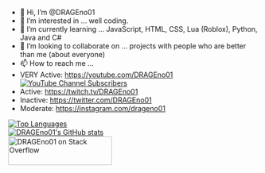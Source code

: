 - 👋 Hi, I’m @DRAGEno01
- 👀 I’m interested in ... well coding.
- 🌱 I’m currently learning ... JavaScript, HTML, CSS, Lua (Roblox), Python, Java and C#
- 💞️ I’m looking to collaborate on ... projects with people who are better than me (about everyone)
- 📫 How to reach me ... 
- VERY Active: https://youtube.com/DRAGEno01 [![YouTube Channel Subscribers](https://img.shields.io/youtube/channel/subscribers/UCBGdmP6nOliz0svQuR7m0_A?style=social)](https://youtube.com/DRAGEno01)
- Active: https://twitch.tv/DRAGEno01
- Inactive: https://twitter.com/DRAGEno01
- Moderate: https://instagram.com/drageno01

<!---
DRAGEno01/DRAGEno01 is a ✨ special ✨ repository because its `README.md` (this file) appears on your GitHub profile.
You can click the Preview link to take a look at your changes.
--->


<a href="https://github.com/DRAGEno01" align="center"><img src="https://github-readme-stats.vercel.app/api/top-langs/?username=DRAGEno01&langs_count=10&title_color=0891b2&text_color=ffffff&icon_color=0891b2&bg_color=1c1917&hide_border=true&locale=en&custom_title=Top%20%Languages" alt="Top Languages" /></a><br>
<a href="https://github.com/DRAGEno01" align="center"><img src="https://github-readme-stats.vercel.app/api?username=DRAGEno01&show_icons=true&hide=&count_private=true&title_color=0891b2&text_color=ffffff&icon_color=0891b2&bg_color=1c1917&hide_border=true&show_icons=true" alt="DRAGEno01's GitHub stats"/></a>
<br>
<a href="https://stackoverflow.com/users/25319055/drageno01"><img src="https://stackoverflow.com/users/flair/25319055.png?theme=dark" width="208" height="58" alt="DRAGEno01 on Stack Overflow" title="Profile for DRAGEno01 at Stack Overflow"></a>
